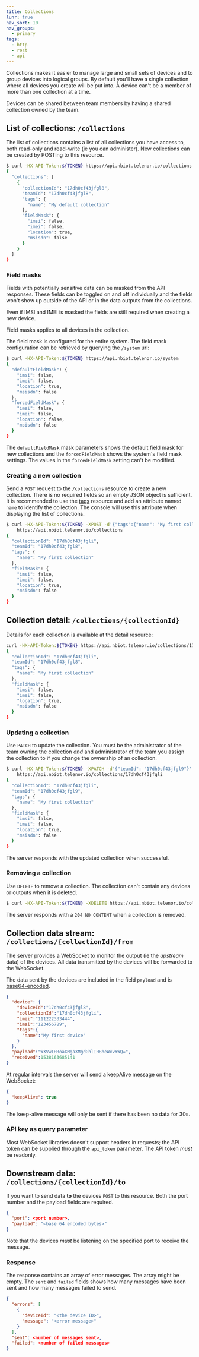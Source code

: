```yaml
---
title: Collections
lunr: true
nav_sort: 10
nav_groups:
  - primary
tags:
  - http
  - rest
  - api
---
```


Collections makes it easier to manage large and small sets of devices and to
group devices into logical groups. By default you'll have a single collection
where all devices you create will be put into. A device can't be a member of
more than one collection at a time.

Devices can be shared between team members by having a shared collection owned
by the team.

## List of collections: `/collections`

The list of collections contains a list of all collections you have access to,
both read-only and read-write (ie you can administer). New collections can
be created by POSTing to this resource.

```bash
$ curl -HX-API-Token:${TOKEN} https://api.nbiot.telenor.io/collections
{
  "collections": [
    {
      "collectionId": "17dh0cf43jfgl8",
      "teamId": "17dh0cf43jfgl8",
      "tags": {
        "name": "My default collection"
      },
      "fieldMask": {
        "imsi": false,
        "imei": false,
        "location": true,
        "msisdn": false
      }
    }
  ]
}
```

### Field masks

Fields with potentially sensitive data can be masked from the API responses.
These fields can be toggled on and off individually and the fields won't show up
outside of the API or in the data outputs from the collections.

Even if IMSI and IMEI is masked the fields are still required when creating a
new device.

Field masks applies to all devices in the collection.

The field mask is configured for the entire system. The field mask configuration
can be retrieved by querying the `/system` url:

```bash
$ curl -HX-API-Token:${TOKEN} https://api.nbiot.telenor.io/system
{
  "defaultFieldMask": {
    "imsi": false,
    "imei": false,
    "location": true,
    "msisdn": false
  },
  "forcedFieldMask": {
    "imsi": false,
    "imei": false,
    "location": false,
    "msisdn": false
  }
}
```

The `defaultFieldMask` mask parameters shows the default field mask for new collections and the `forcedFieldMask` shows the system's field mask settings.
The values in the `forcedFieldMask` setting can't be modified.

### Creating a new collection

Send a `POST` request to the `/collections` resource to create a new collection. There is
no required fields so an empty JSON object is sufficient. It is recommended to use the [tags](tags.md)
resource and add an attribute named `name` to identify the collection. The console will use this attribute
when displaying the list of collections.

```bash
$ curl -HX-API-Token:${TOKEN} -XPOST -d'{"tags":{"name": "My first collection"}}' \
    https://api.nbiot.telenor.io/collections
{
  "collectionId": "17dh0cf43jfgli",
  "teamId": "17dh0cf43jfgl8",
  "tags": {
    "name": "My first collection"
  },
  "fieldMask": {
    "imsi": false,
    "imei": false,
    "location": true,
    "msisdn": false
  }
}
```

## Collection detail: `/collections/{collectionId}`

Details for each collection is available at the detail resource:

```bash
curl -HX-API-Token:${TOKEN} https://api.nbiot.telenor.io/collections/17dh0cf43jfgli
{
  "collectionId": "17dh0cf43jfgli",
  "teamId": "17dh0cf43jfgl8",
  "tags": {
    "name": "My first collection"
  },
  "fieldMask": {
    "imsi": false,
    "imei": false,
    "location": true,
    "msisdn": false
  }
}
```

### Updating a collection

Use `PATCH` to update the collection. You must be the administrator of the team owning the
collection *and* and administrator of the team you assign the collection to if you change the ownership
of an collection.

```bash
$ curl -HX-API-Token:${TOKEN} -XPATCH -d'{"teamId": "17dh0cf43jfgl9"}' \
    https://api.nbiot.telenor.io/collections/17dh0cf43jfgli
{
  "collectionId": "17dh0cf43jfgli",
  "teamId": "17dh0cf43jfgl9",
  "tags": {
    "name": "My first collection"
  },
  "fieldMask": {
    "imsi": false,
    "imei": false,
    "location": true,
    "msisdn": false
  }
}
```

The server responds with the updated collection when successful.

### Removing a collection

Use `DELETE` to remove a collection. The collection can't contain any devices or outputs when it is deleted.

```bash
$ curl -HX-API-Token:${TOKEN} -XDELETE https://api.nbiot.telenor.io/collections/17dh0cf43jfgli
```

The server responds with a `204 NO CONTENT` when a collection is removed.

## Collection data stream: `/collections/{collectionId}/from`

The server provides a WebSocket to monitor the output (ie the *upstream* data)
of the devices. All data transmitted by the devices will be forwarded to the
WebSocket.

The data sent by the devices are included in the field `payload` and is [base64-encoded](https://en.wikipedia.org/wiki/Base64).

```json
{
  "device": {
    "deviceId":"17dh0cf43jfgl8",
    "collectionId":"17dh0cf43jfgli",
    "imei":"111222333444",
    "imsi":"123456789",
    "tags":{
      "name":"My first device"
    }
  },
  "payload":"WXVwIHRoaXMgaXMgdGhlIHBheWxvYWQ=",
  "received":1538163685141
}
```

At regular intervals the server will send a keepAlive message on the WebSocket:

```json
{
  "keepAlive": true
}
```

The keep-alive message will only be sent if there has been no data for 30s.

### API key as query parameter

Most WebSocket libraries doesn't support headers in requests; the API token can
be supplied through the `api_token` parameter. The API token *must* be readonly.

## Downstream data: `/collections/{collectionId}/to`

If you want to send data **to** the devices `POST` to this resource. Both the
port number and the payload fields are required.

```json
{
  "port": <port number>,
  "payload": "<base 64 encoded bytes>"
}
```

Note that the devices *must* be listening on the specified port to receive
the message.

### Response

The response contains an array of error messages. The array might be empty. The
`sent` and `failed` fields shows how many messages have been sent and how many
messages failed to send.

```json
{
  "errors": [
    {
      "deviceId": "<the device ID>",
      "message": "<error message>"
    }
  ],
  "sent": <number of messages sent>,
  "failed": <number of failed messages>
}
```
